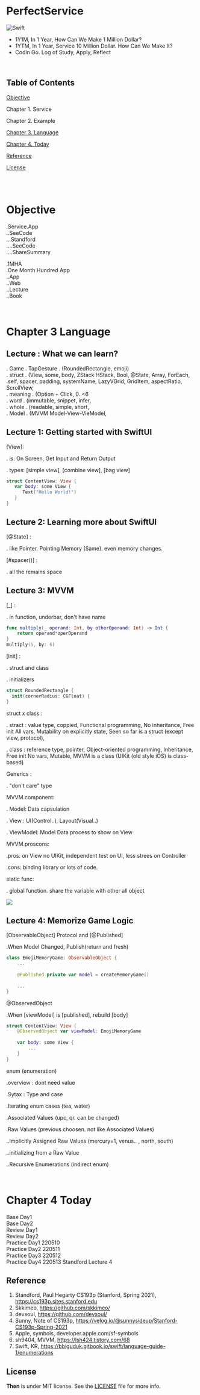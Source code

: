 # PerfectService

![Swift](https://img.shields.io/badge/Swift-5.0-orange.svg)

- 1Y1M, In 1 Year, How Can We Make 1 Million Dollar?
- 1YTM, In 1 Year, Service 10 Million Dollar. How Can We Make It?  
- Codin Go. Log of Study, Apply, Reflect


<br> 


## Table of Contents

[Objective](#Objective)

Chapter 1. Service

Chapter 2. Example

[Chapter 3. Language](#Chapter-3-Language)

[Chapter 4. Today](#Chapter-4-Today)

[Reference](##Reference)

[License](##License)

<br> 
<br> 

# Objective
.Service.App <br> 
..SeeCode <br> 
...Standford <br> 
....SeeCode <br> 
....ShareSummary <br> 

.1MHA <br> 
.One Month Hundred App <br>
..App <br>
..Web <br>
..Lecture <br>
..Book <br>


﻿
# Chapter 3 Language

## Lecture : What we can learn?

. Game . TapGesture . (RoundedRectangle, emoji) <br> 
. struct . (View, some, body, ZStack HStack, Bool, @State, Array, ForEach, \.self, spacer, padding, systemName, LazyVGrid, GridItem, aspectRatio, ScrollView, <br> 
. meaning . (Option + Click, 0..<6 <br> 
. word . (immutable, snippet, infer, <br> 
. whole . (readable, simple, short, <br> 
. Model . (MVVM Model-View-VieModel, <br> 


## Lecture 1: Getting started with SwiftUI

[View]:

. is: On Screen, Get Input and Return Output

. types: [simple view], [combine view], [bag view]

```swift 
struct ContentView: View {
   var body: some View {
      Text("Hello World!")
   }
}
```

## Lecture 2: Learning more about SwiftUI

[@State] :

. like Pointer. Pointing Memory (Same). even memory changes.

[#spacer()] :

. all the remains space


## Lecture 3: MVVM

[_] :

. in function, underbar, don't have name

```swift
func multiply(_ operand: Int, by otherOperand: Int) -> Int {
    return operand*operOperand
}
multiply(5, by: 6) 
```

[init] :

. struct and class

. initializers

```swift 
struct RoundedRectangle { 
  init(cornerRadius: CGFloat) {
}
```

struct x class :

. stract : value type, coppied, Functional programming, No inheritance, Free init All vars, Mutability on explicitly state, Seen so far is a struct (except view, protocol), <br> 

. class : reference type, pointer, Object-oriented programming, Inheritance, Free init No vars, Mutable, MVVM is a class (UIKit (old style iOS) is class-based)


Generics :

. "don't care" type


MVVM.component:

. Model: Data capsulation

. View : UI(Control..), Layout(Visual..)

. ViewModel: Model Data process to show on View


MVVM.proscons:

.pros: on View no UIKit, independent test on UI, less strees on Controller

.cons: binding library or lots of code.


static func:

. global function. share the variable with other all object


![](https://velog.velcdn.com/images%2Fsunnysideup%2Fpost%2F144a3119-e00f-4361-834b-f3c96b53d0d2%2FScreen%20Shot%202021-09-27%20at%2010.00.47%20PM.png)




## Lecture 4: Memorize Game Logic


[ObservableObject] Protocol and [@Published]

.When Model Changed, Publish(return and fresh)

```swift
class EmojiMemoryGame: ObservableObject {
    ...
    
    @Published private var model = createMemoryGame()
    
    ...
}
```


@ObservedObject

.When [viewModel] is [published], rebuild [body]

```swift
struct ContentView: View {
    @ObservedObject var viewModel: EmojiMemoryGame
    
    var body: some View {
        ...
    }
}
```

enum (enumeration)

.overview : dont need value

.Sytax : Type and case

.Iterating enum cases (tea, water)

.Associated Values (upc, qr. can be changed)

.Raw Values (previous choosen. not like Associated Values)

..Implicitly Assigned Raw Values (mercury=1, venus.. , north, south)

..initializing from a Raw Value

..Recursive Enumerations (indirect enum)

<br> 

# Chapter 4 Today
Base Day1 <br>
Base Day2  <br>
Review Day1  <br>
Review Day2  <br>
Practice Day1 220510 <br> 
Practice Day2 220511 <br>
Practice Day3 220512 <br>
Practice Day4 220513 Standford Lecture 4

## Reference
1. Standford, Paul Hegarty CS193p (Stanford, Spring 2021), https://cs193p.sites.stanford.edu
2. Skkimeo, https://github.com/skkimeo/
3. devxoul, https://github.com/devxoul/
4. Sunny, Note of CS193p, https://velog.io/@sunnysideup/Stanford-CS193p-Spring-2021
5. Apple, symbols, developer.apple.com/sf-symbols
6. sh9404, MVVM, https://lsh424.tistory.com/68
7. Swift, KR, https://bbiguduk.gitbook.io/swift/language-guide-1/enumerations

## License
**Then** is under MIT license. See the [LICENSE](LICENSE) file for more info.
